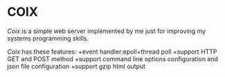 COIX
=======
*Coix* is a simple web server implemented by me just for improving my systems programming skills.

*Coix* has these features:
+event handler:epoll+thread poll
+support HTTP GET and POST method
+support command line options configuration and json file configuration
+support gzip html output
